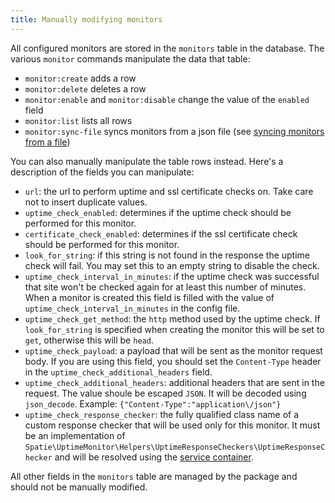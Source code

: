 ```yaml
---
title: Manually modifying monitors
---
```


All configured monitors are stored in the `monitors` table in the database. The various `monitor` commands manipulate the data that table:

 - `monitor:create` adds a row
 - `monitor:delete` deletes a row
 - `monitor:enable` and `monitor:disable` change the value of the `enabled` field
 - `monitor:list` lists all rows
 - `monitor:sync-file` syncs monitors from a json file (see [syncing monitors from a file](https://docs.spatie.be/laravel-uptime-monitor/v3/advanced-usage/syncing-monitors-from-a-file))

You can also manually manipulate the table rows instead. Here's a description of the fields you can manipulate:

 - `url`: the url to perform uptime and ssl certificate checks on. Take care not to insert duplicate values.
 - `uptime_check_enabled`: determines if the uptime check should be performed for this monitor.
 - `certificate_check_enabled`: determines if the ssl certificate check should be performed for this monitor.
 - `look_for_string`: if this string is not found in the response the uptime check will fail. You may set this to an empty string to disable the check.
 - `uptime_check_interval_in_minutes`: if the uptime check was successful that site won't be checked again for at least this number of minutes. When a monitor is created this field is filled with the value of `uptime_check_interval_in_minutes` in the config file.
 - `uptime_check_get_method`: the `http` method used by the uptime check. If `look_for_string` is specified when creating the monitor this will be set to `get`, otherwise this will be `head`.
 - `uptime_check_payload`: a payload that will be sent as the monitor request body. If you are using this field, you should set the `Content-Type` header in the `uptime_check_additional_headers` field.
 - `uptime_check_additional_headers`: additional headers that are sent in the request. The value shoule be escaped `JSON`. It will be decoded using `json_decode`. Example: `{"Content-Type":"application\/json"}`
 - `uptime_check_response_checker`: the fully qualified class name of a custom response checker that will be used only for this monitor. It must be an implementation of `Spatie\UptimeMonitor\Helpers\UptimeResponseCheckers\UptimeResponseChecker` and will be resolved using the [service container](https://laravel.com/docs/5.5/container).

 All other fields in the `monitors` table are managed by the package and should not be manually modified.
